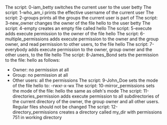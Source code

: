The script: 0-iam_betty switches the current user to the user betty
The script: 1-who_am_i prints the effective username of the current user
The script: 2-groups prints all the groups the current user is part of
The script: 3-new_owner changes the owner of the file hello to the user betty
The script: 4-empty creates an empty file called hello
The script: 5-execute adds execute permission to the owner of the file hello
The script: 6-multiple_permissions adds execute permission to the owner and the group owner, and read permission to other users, to the file hello
The script: 7-everybody adds execute permission to the owner, group owner and the other users, to the file hello
The script: 8-James_Bond sets the permission to the file: hello as follows:
- Owner: no permission at all
- Group: no permission at all
- Other users: all the permissions
The script: 9-John_Doe sets the mode of the file hello to: -rwxr-x-wx
The script: 10-mirror_permissions sets the mode of the file: hello the same as olleh's mode 
The script: 11-directories_permission adds execute permission to all subdirectories of the current directory of the owner, the group owner and all other users. Regular files should not be changed
The script: 12-directory_permissions creates a directory called my_dir with permissions 751 in working directory 
